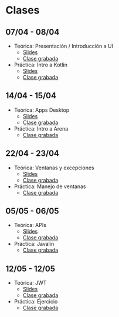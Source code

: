 # Clases

## 07/04 - 08/04

- Teórica: Presentación / Introducción a UI
  * [Slides](https://docs.google.com/presentation/d/e/2PACX-1vREsqskUm42wABAimfkdB-GYq0yGIY1DHn3nYAEUJQX4PsoXilJvPGhwAcOFE46--WG00cCsVUtMaxH/pub?start=false&loop=false&delayms=3000)
  * [Clase grabada](https://www.youtube.com/watch?v=FyinxUPMTpo)
- Práctica: Intro a Kotlin
  * [Slides](https://docs.google.com/presentation/d/1pYVM7_5pb427QPWYrD2J8PWgj8ZQok7NZXGzTFd67EY/edit?usp=sharing)
  * [Clase grabada](https://youtu.be/-NKGwKXChsc)

## 14/04 - 15/04

- Teórica: Apps Desktop
  * [Slides](https://docs.google.com/presentation/d/e/2PACX-1vQbnLQYNdoy_8SnWtT2gBqDVZyuyBN3F3wuCtgGq3gAwFc4zT-kM9oRDyEMyGl0IbqqUqWBlrWXQhBx/pub?start=false&loop=false&delayms=3000&slide=id.g35f391192_00)
  * [Clase grabada](https://www.youtube.com/watch?v=-QkMLtjav5s)
- Práctica: Intro a Arena
  * [Clase grabada](https://www.youtube.com/watch?v=L5y2HQEF76s)
  
## 22/04 - 23/04

- Teórica: Ventanas y excepciones
  * [Slides](https://docs.google.com/presentation/d/e/2PACX-1vSyhKSjjh-H43oMN_IzLoUFNBcw_vH7DyG8KSVoeT5Qql9B6k15pTdAdRwPGViG279gpHehLmSPYMtd/pub?start=false&loop=false&delayms=3000&slide=id.g95383da0e1_3_50)
  * [Clase grabada](https://youtu.be/UVawh9hVKZE)
- Práctica: Manejo de ventanas
  * [Clase grabada](https://www.youtube.com/watch?v=XFj-a-DShKE)
  
## 05/05 - 06/05
- Teórica: APIs
  * [Slides](https://docs.google.com/presentation/d/e/2PACX-1vS2a-M8kHLrxznfrVt6uAuFIqsWGHmSqTnozSXuPSQeNleSx6OLN9292JETXWMPCDu4m-TTAtgrfuO4/pub?start=false&loop=false&delayms=3000&slide=id.g35f391192_00)
  * [Clase grabada](https://www.youtube.com/watch?v=WhMlF_rtRj8)
- Práctica: Javalin
  * [Clase grabada](https://www.youtube.com/watch?v=eW9bW8pWIW4)

## 12/05 - 12/05
- Teórica: JWT
  * [Slides](https://docs.google.com/presentation/d/e/2PACX-1vSnIAbkK_5vFTvwRxOHSZSMDiQ84SIZcZSKQWEivKKK_n3vC417u3xp_oCN3IZfP-EUa5clBsOUy1cL/pub?start=false&loop=false&delayms=3000&slide=id.g35f391192_00)
  * [Clase grabada](https://youtu.be/V0oF8LFfhiA)
- Práctica: Ejercicio
  * [Clase grabada](https://youtu.be/36d-gWCakDw)
